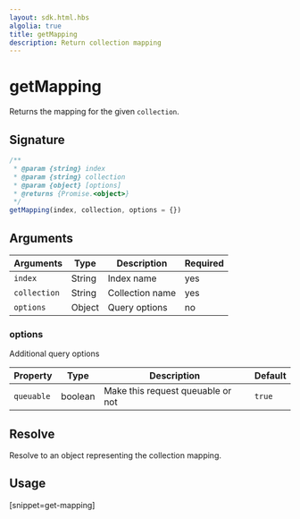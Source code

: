 ```yaml
---
layout: sdk.html.hbs
algolia: true
title: getMapping
description: Return collection mapping
---
```


# getMapping

Returns the mapping for the given `collection`.

## Signature

```javascript
/**
 * @param {string} index
 * @param {string} collection
 * @param {object} [options]
 * @returns {Promise.<object>}
 */
getMapping(index, collection, options = {})
```

## Arguments

| Arguments    | Type    | Description | Required
|--------------|---------|-------------|----------
| ``index`` | String | Index name    | yes  |
| ``collection`` | String | Collection name    | yes  |
| ``options`` | Object | Query options    | no  |

### **options**

Additional query options

| Property   | Type    | Description                       | Default |
| ---------- | ------- | --------------------------------- | ------- |
| `queuable` | boolean | Make this request queuable or not | `true`  |

## Resolve

Resolve to an object representing the collection mapping.

## Usage

[snippet=get-mapping]
